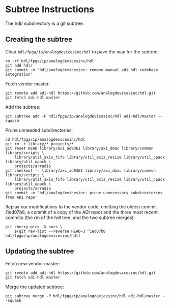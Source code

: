 # Subtree Instructions

The hdl/ subdirectory is a git subtree.

## Creating the subtree

Clear `hdl/fpga/ip/analogdevicesinc/hdl` to pave the way for the subtree:

```
rm -rf hdl/fpga/ip/analogdevicesinc/hdl
git add hdl/
git commit -m 'hdl/analogdevicesinc: remove manual adi hdl codebase integration'
```

Fetch vendor master:

```
git remote add adi-hdl https://github.com/analogdevicesinc/hdl.git
git fetch adi-hdl master
```

Add the subtree:

```
git subtree add -P hdl/fpga/ip/analogdevicesinc/hdl adi-hdl/master --squash
```

Prune unneeded subdirectories:

```
cd hdl/fpga/ip/analogdevicesinc/hdl
git rm -r library/* projects/*
git reset HEAD library/axi_ad9361 library/axi_dmac library/common library/scripts \
    library/util_axis_fifo library/util_axis_resize library/util_cpack library/util_upack \
    projects/arradio
git checkout -- library/axi_ad9361 library/axi_dmac library/common library/scripts \
    library/util_axis_fifo library/util_axis_resize library/util_cpack library/util_upack \
    projects/arradio
git commit -m 'hdl/analogdevicesinc: prune unnecessary subdirectories from ADI repo'
```

Replay our modifications to the vendor code, omitting the oldest commit (1ed07b8, a commit
of a copy of the ADI repo) and the three most recent commits (the rm of the hdl tree, and the
two subtree merges):

```
git cherry-pick -X ours \
    $(git rev-list --reverse HEAD~3 ^1ed07b8 hdl/fpga/ip/analogdevicesinc/hdl)
```

## Updating the subtree

Fetch new vendor master:

```
git remote add adi-hdl https://github.com/analogdevicesinc/hdl.git
git fetch adi-hdl master
```

Merge the updated subtree:

```
git subtree merge -P hdl/fpga/ip/analogdevicesinc/hdl adi-hdl/master --squash
```

